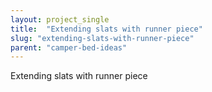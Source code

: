 ```yaml
---
layout: project_single
title:  "Extending slats with runner piece"
slug: "extending-slats-with-runner-piece"
parent: "camper-bed-ideas"
---
```

Extending slats with runner piece